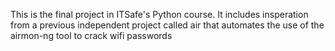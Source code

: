 This is the final project in ITSafe's Python course.
It includes insperation from a previous independent project called air that automates the use of the airmon-ng tool to crack wifi passwords
